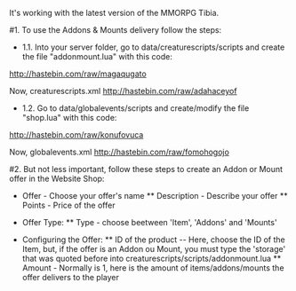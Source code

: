 It's working with the latest version of the MMORPG Tibia.

#1. To use the Addons & Mounts delivery follow the steps:

  * 1.1. Into your server folder, go to data/creaturescripts/scripts and create the file "addonmount.lua" with this code:

http://hastebin.com/raw/magaqugato

Now, creaturescripts.xml
http://hastebin.com/raw/adahaceyof

  * 1.2. Go to data/globalevents/scripts and create/modify the file "shop.lua" with this code:

http://hastebin.com/raw/konufovuca

Now, globalevents.xml
http://hastebin.com/raw/fomohogojo


#2. But not less important, follow these steps to create an Addon or Mount offer in the Website Shop:

  * Offer - Choose your offer's name
  ** Description - Describe your offer
  ** Points - Price of the offer

  * Offer Type:
  ** Type - choose beetween 'Item', 'Addons' and 'Mounts'

  * Configuring the Offer:
  ** ID of the product -- Here, choose the ID of the Item, but, if the offer is an Addon ou Mount, you must type the 'storage' that was quoted before into creaturescripts/scripts/addonmount.lua
  ** Amount - Normally is 1, here is the amount of items/addons/mounts the offer delivers to the player
